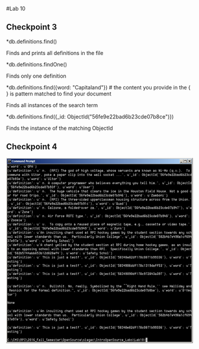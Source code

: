 #Lab 10


## Checkpoint 3

*db.definitions.find()

Finds and prints all definitions in the file


*db.definitions.findOne()

Finds only one definition


*db.definitions.find({word: "Capitaland"}) # the content you provide in the { } is pattern matched to find your document

Finds all instances of the search term


*db.definitions.find({_id: ObjectId("56fe9e22bad6b23cde07b8ce")})

Finds the instance of the matching ObjectId




## Checkpoint 4


<img src="./Lab10_01.jpg" alt="Image" height="500">
